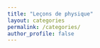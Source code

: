 ```yaml
---
title: "Leçons de physique"
layout: categories
permalink: /categories/
author_profile: false
---
```

